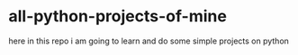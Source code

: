 # all-python-projects-of-mine
here in this repo i am going to learn and do some simple projects on python
